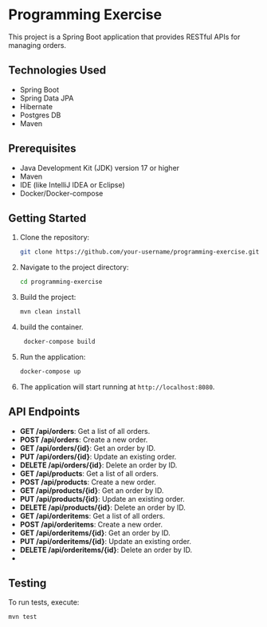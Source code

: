 # Programming Exercise

This project is a Spring Boot application that provides RESTful APIs for managing orders.

## Technologies Used

- Spring Boot
- Spring Data JPA
- Hibernate
- Postgres DB
- Maven

## Prerequisites

- Java Development Kit (JDK) version 17 or higher
- Maven
- IDE (like IntelliJ IDEA or Eclipse)
- Docker/Docker-compose

## Getting Started

1. Clone the repository:

    ```bash
    git clone https://github.com/your-username/programming-exercise.git
    ```

2. Navigate to the project directory:

    ```bash
    cd programming-exercise
    ```

3. Build the project:

    ```bash
    mvn clean install
    ```

4. build the container.
   ```bash
    docker-compose build
    ```
4. Run the application:

    ```bash
    docker-compose up
    ```

5. The application will start running at `http://localhost:8080`.

## API Endpoints

- **GET /api/orders**: Get a list of all orders.
- **POST /api/orders**: Create a new order.
- **GET /api/orders/{id}**: Get an order by ID.
- **PUT /api/orders/{id}**: Update an existing order.
- **DELETE /api/orders/{id}**: Delete an order by ID.
- **GET /api/products**: Get a list of all orders.
- **POST /api/products**: Create a new order.
- **GET /api/products/{id}**: Get an order by ID.
- **PUT /api/products/{id}**: Update an existing order.
- **DELETE /api/products/{id}**: Delete an order by ID.
- **GET /api/orderitems**: Get a list of all orders.
- **POST /api/orderitems**: Create a new order.
- **GET /api/orderitems/{id}**: Get an order by ID.
- **PUT /api/orderitems/{id}**: Update an existing order.
- **DELETE /api/orderitems/{id}**: Delete an order by ID.
- 
## Testing

To run tests, execute:

```bash
mvn test
